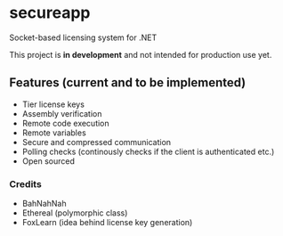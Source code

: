 # secureapp
Socket-based licensing system for .NET

This project is **in development** and not intended for production use yet.

## Features (current and to be implemented)
* Tier license keys
* Assembly verification
* Remote code execution
* Remote variables
* Secure and compressed communication
* Polling checks (continously checks if the client is authenticated etc.)
* Open sourced

### Credits
* BahNahNah
* Ethereal (polymorphic class)
* FoxLearn (idea behind license key generation)
